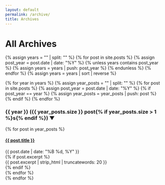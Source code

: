```yaml
---
layout: default
permalink: /archive/
title: Archives
---
```


# All Archives

{% assign years = "" | split: "" %}
{% for post in site.posts %}
  {% assign post_year = post.date | date: "%Y" %}
  {% unless years contains post_year %}
    {% assign years = years | push: post_year %}
  {% endunless %}
{% endfor %}
{% assign years = years | sort | reverse %}

<div class="archive-container">
{% for year in years %}
  {% assign year_posts = "" | split: "" %}
  {% for post in site.posts %}
    {% assign post_year = post.date | date: "%Y" %}
    {% if post_year == year %}
      {% assign year_posts = year_posts | push: post %}
    {% endif %}
  {% endfor %}
  
  <div class="archive-section">
    <h3 class="collapsible-header">
      {{ year }} 
      <span class="post-count">({{ year_posts.size }} post{% if year_posts.size > 1 %}s{% endif %})</span>
      <span class="toggle-icon">▼</span>
    </h3>
    <div class="collapsible-content">
      <div class="post-list">
        {% for post in year_posts %}
          <article class="post-preview">
            <h4><a href="{{ site.baseurl }}{{ post.url }}">{{ post.title }}</a></h4>
            <div class="post-date">{{ post.date | date: "%B %d, %Y" }}</div>
            {% if post.excerpt %}
              <div class="post-excerpt">
                {{ post.excerpt | strip_html | truncatewords: 20 }}
              </div>
            {% endif %}
          </article>
        {% endfor %}
      </div>
    </div>
  </div>
{% endfor %}
</div>

<script src="{{ site.baseurl }}/assets/js/collapsible.js"></script>